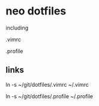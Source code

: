 # neo dotfiles
including

.vimrc

.profile

## links
ln -s ~/git/dotfiles/.vimrc ~/.vimrc

ln -s ~/git/dotfiles/.profile ~/.profile
